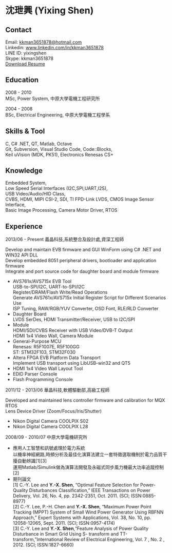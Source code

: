 
沈玴興 (Yixing Shen)
============
Contact
---------
Email: kkman3651878@hotmail.com    
Linkedin: www.linkedin.com/in/kkman3651878    
LINE ID: yixingshen    
Skype: kkman3651878    
[Download Resume](https://YixingShen.github.io/resume-zh-tw-yixing.pdf)    

Education
---------
2008 - 2010    
MSc, Power System, 中原大學電機工程研究所    

2004 - 2008    
BSc, Electrical Engineering, 中原大學電機工程學系     

Skills & Tool
---------
C,  C# .NET, QT, Matlab, Octave     
Git, Subversion, Visual Studio Code, Code::Blocks,    
Keil uVision (MDK, PK51), Electronics Renesas CS+     

Knowledge
---------
Embedded System,    
Low Speed Serial Interfaces (I2C,SPI,UART,I2S),    
USB Video/Audio/HID Class,    
CVBS, HDMI, MIPI CSI-2, SDI, TI FPD-Link LVDS, CMOS Image Sensor Interface,    
Basic Image Processing, Camera Motor Driver, RTOS    

Experience 
---------
2013/06 - Present 義晶科技,系統整合及設計處,資深工程師

Develop and maintain EVB firmware and GUI WinForm using C# .NET and WIN32 API DLL    
Develop embedded 8051 peripheral drivers, bootloader and application firmware    
Integrate and port source code for daughter board and module firmware    

- AVS761x/AVS715x EVB Tool    
    USB-to-SPI/I2C, UART-to-SPI/I2C    
    Register/DRAM/Flash Write/Read Operations    
    Generate AVS761x/AVS715x Initial Register Script for Different Scenarios Use    
    ISP Tuning, RAW/RGB/YUV Converter, OSD Font, RLE/RLD Converter    
- Daughter Board    
    LVDS SerDes, HDMI Transmitter/Receiver, USB to I2C/SPI    
- Module    
    HDMI/SDI/CVBS Receiver with USB Video/DVB-T Output    
    HDMI 1x4 Video Wall, Camera Module    
- General-Purpose MCU    
  Renesas: R5F1007E, R5F100GG    
  ST: STM32F103, STM32F030    
- Altera FPGA EVB Platform Data Transport    
  Implement USB transport using LibUSB-win32 and QT5    
- HDMI 1x4 Video Wall Layout Tool    
- EDID Parser Console     
- Flash Programming Console    

2011/12 - 2013/06 華晶科技,軟體驅動部,高級工程師    

Developed and maintained lens controller firmware and calibration for MQX RTOS    
Lens Device Driver (Zoom/Focus/Iris/Shutter)    
- Nikon Digital Camera COOLPIX S02    
- Nikon Digital Camera COOLPIX L28    

2008/09 - 2010/07 中原大學電機研究所    

- 應用人工智慧和訊號處理於電力系統    
  以機率神經網路,時頻分析及最佳化演算法建立一套特徵選取機制於電力品質干擾自動辨識[1][3]    
  運用Matlab/Simulink做為演算法開發及永磁式同步風力機最大功率追蹤控制[2]    
- 期刊論文    
  [1] C.-Y. Lee and **Y.-X. Shen**, “Optimal Feature Selection for Power-Quality Disturbances Classification,” IEEE Transactions on Power Delivery, Vol. 26, No. 4, pp. 2342-2351, Oct. 2011. (SCI; ISSN:0885-8977)    
  [2] C.-Y. Lee, P.-H. Chen and **Y.-X. Shen**, “Maximum Power Point Tracking (MPPT) System of Small Wind Power Generator Using RBFNN Approach,” Expert Systems with Applications, Vol. 38, No. 10, pp. 12058-12065, Sept. 2011. (SCI; ISSN:0957-4174)    
  [3] C.-Y. Lee and **Y.-X. Shen**,“Feature Analysis of Power Quality Disturbance in Smart Grid Using S- transform and TT-transform,”International Review of Electrical Engineering, Vol. 7 , No. 2 , 2012. (SCI; ISSN:1827-6660)    